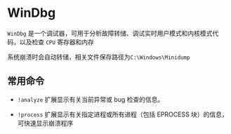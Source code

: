 # WinDbg

`WinDbg` 是一个调试器，可用于分析故障转储、调试实时用户模式和内核模式代码，以及检查 `CPU` 寄存器和内存

系统崩溃时会自动转储，相关文件保存路径为`C:\Windows\Minidump`

## 常用命令

* `!analyze` 扩展显示有关当前异常或 bug 检查的信息。

* `!process` 扩展显示有关指定进程或所有进程（包括 EPROCESS 块）的信息，可快速显示崩溃程序